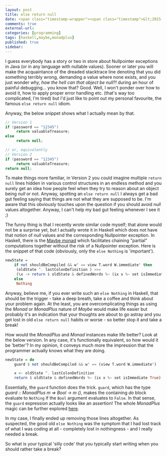 ```yaml
---
layout: post
title: else return null
date: <span class="timestamp-wrapper"><span class="timestamp">&lt;2015-01-05 Mon&gt;</span></span> 
comments: true
external-url:
categories: [programming]
tags: [haskell,maybe,monadplus]
published: true
sidebar: 
---
```

I guess everybody has a story or two in store about Nullpointer
exceptions in Java (or in any language with nullable values). Sooner or later you will make the acquaintance of the dreaded stacktrace line
denoting that you did something terribly wrong, demanding a value
where none exists, and you just wonder *why, how the hell can that
object be null?!* during an hour of painful debugging&#x2026; you know
that? Good. Well, I won't ponder over how to avoid it, how to apply
proper error handling etc. (that's way too complicated, I'm tired) but I'd just like to point out my personal
favourite, the
famous `else return null` idiom.

<!-- more -->

Anyway, the below snippet shows what I actually mean by that.

``` java
// Version 1
if (password == "12345")
	 return valuableTreasure;
else 
	 return null;

// or, equivalently
// Version 2
if (password == "12345")
	 return valuableTreasure;
return null;
```

To make things more familiar, in Version 2 you could imagine multiple `return null` lines hidden in
various control structures in an endless method and you surely get an idea
how people feel when they try to reason about an object being *null*
or not.
Anyway, spotting an `else return null` I always get a bad gut feeling
saying that things are not what they are supposed to be. I'm aware
that this obviously touches upon the question if you should avoid
*null* values altogether. Anyway, I can't help my bad gut feeling
whenever I see it ;)

The funny thing is that I recently wrote similar code myself; that
alone would not be a surprise yet, but I actually wrote it in
Haskell which does not have that notion of *null* values and the
corresponding Nullpointer exception. In Haskell, there is the <a href="https://www.haskell.org/haskellwiki/Maybe" target="_blank">Maybe monad</a> which facilitates chaining "partial" computations together without
the risk of a Nullpointer exception. Here is the snippet of that code
(obviously, only the `else Nothing` is 'important'). 

``` haskell
newState =
	if not shouldBeCompiled && w' == view T.word W.immediate' then
	 (oldState ^. lastColonDefinition ) >>=
	 (\x -> return $ oldState & definedWords %~ (ix x %~ set isImmediate True))
	else 
	 Nothing
```

Anyway, believe me, if you ever write such an `else Nothing` in Haskell, that should
be the trigger - take a deep breath, take a coffee and think about your
problem again. At the least, you are overcomplicating things as using
the *Monad* or *MonadPlus* nature of *Maybe* would make life easier
but probably it's an indication that your thoughts are about to go
astray and you get lost in old `else return null` habits or worse - so better
stop it and take a break!

How would the *MonadPlus* and *Monad* instances make life better? Look
at the below version. In any case, it's functionally equivalent, so
how would it be 'better'? In my opinion, it conveys much
more the impression that the programmer actually knows what they are doing.

``` haskell
newState = do 
	guard $ not shouldBeCompiled && w' == (view T.word W.immediate')

	x <- oldState ^. lastColonDefinition
	return $ oldState & definedWords %~ (ix x %~ set isImmediate True)
```

Essentially, the `guard` function does the trick. `guard`, which has the type
*guard :: MonadPlus m => Bool -> m ()*, makes the containing *do*
block evaluate to `Nothing` if the `Bool` argument evaluates to
`False`. In that sense, the `guard` expression actually looks like an
assertion! The whole *MonadPlus* magic can be further explored <a href="http://en.wikibooks.org/wiki/Haskell/MonadPlus" target="_blank">here</a>.

In my case, I finally ended up removing those lines altogether. As suspected, the
good old `else Nothing` was the symptom that I had lost track of
what I was coding at all - completely lost in nothingness - and I really needed a
break.

So what is your typical 'silly code' that you typically start writing when
you should rather take a break?
